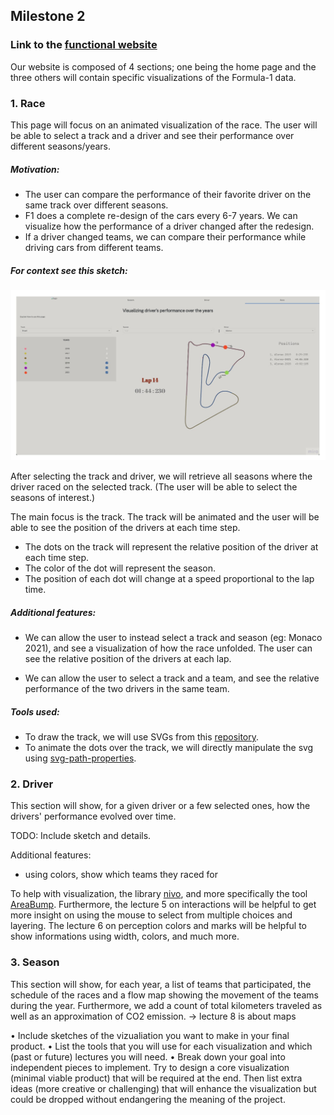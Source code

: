 ## Milestone 2

### Link to the [functional website](https://com-480-data-visualization.github.io/project-2023-data-rizzards)

Our website is composed of 4 sections; one being the home page and the three others will contain specific visualizations of the Formula-1 data.

### 1. Race

This page will focus on an animated visualization of the race. The user will be able to select a track and a driver and see their performance over different seasons/years.

##### Motivation:

- The user can compare the performance of their favorite driver on the same track over different seasons.
- F1 does a complete re-design of the cars every 6-7 years. We can visualize how the performance of a driver changed after the redesign.
- If a driver changed teams, we can compare their performance while driving cars from different teams.

##### For context see this sketch:

![race visualisation](./images/dv_race.jpg)

After selecting the track and driver, we will retrieve all seasons where the driver raced on the selected track. (The user will be able to select the seasons of interest.)

The main focus is the track. The track will be animated and the user will be able to see the position of the drivers at each time step.

- The dots on the track will represent the relative position of the driver at each time step.
- The color of the dot will represent the season.
- The position of each dot will change at a speed proportional to the lap time.

##### Additional features:

- We can allow the user to instead select a track and season (eg: Monaco 2021), and see a visualization of how the race unfolded. The user can see the relative position of the drivers at each lap.

- We can allow the user to select a track and a team, and see the relative performance of the two drivers in the same team.

##### Tools used:

- To draw the track, we will use SVGs from this [repository](https://github.com/f1laps/f1-track-vectors).
- To animate the dots over the track, we will directly manipulate the svg using [svg-path-properties](https://github.com/rveciana/svg-path-properties).

### 2. Driver

This section will show, for a given driver or a few selected ones, how the drivers' performance evolved over time.

TODO: Include sketch and details.

Additional features:

- using colors, show which teams they raced for

To help with visualization, the library [nivo](https://nivo.rocks/about/), and more specifically the tool [AreaBump](https://nivo.rocks/area-bump/).
Furthermore, the lecture 5 on interactions will be helpful to get more insight on using the mouse to select from multiple choices and layering. The lecture 6 on perception colors and marks will be helpful to show informations using width, colors, and much more.

### 3. Season

This section will show, for each year, a list of teams that participated, the schedule of the races and a flow map showing the movement of the teams during the year.
Furthermore, we add a count of total kilometers traveled as well as an approximation of CO2 emission.
-> lecture 8 is about maps

• Include sketches of the vizualiation you want to make in your final product.
• List the tools that you will use for each visualization and which (past or future) lectures you will need.
• Break down your goal into independent pieces to implement. Try to design a core visualization (minimal viable product) that will be required at the end.
Then list extra ideas (more creative or challenging) that will enhance the visualization but could be dropped without endangering the meaning of the
project.
